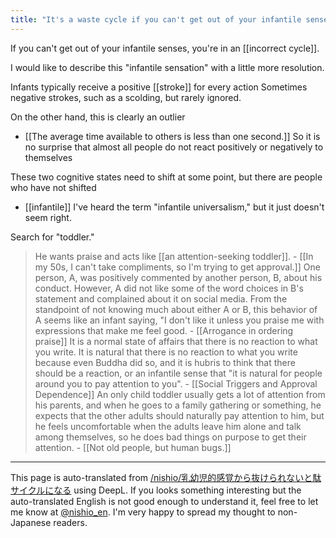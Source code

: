 ```yaml
---
title: "It's a waste cycle if you can't get out of your infantile senses."
---
```


If you can't get out of your infantile senses, you're in an [[incorrect cycle]].

I would like to describe this "infantile sensation" with a little more resolution.

Infants typically receive a positive [[stroke]] for every action
Sometimes negative strokes, such as a scolding, but rarely ignored.

On the other hand, this is clearly an outlier
- [[The average time available to others is less than one second.]]
So it is no surprise that almost all people do not react positively or negatively to themselves

These two cognitive states need to shift at some point, but there are people who have not shifted

- [[infantile]]
I've heard the term "infantile universalism," but it just doesn't seem right.

Search for "toddler."
> He wants praise and acts like [[an attention-seeking toddler]].
    - [[In my 50s, I can't take compliments, so I'm trying to get approval.]]
> One person, A, was positively commented by another person, B, about his conduct. However, A did not like some of the word choices in B's statement and complained about it on social media.
>  From the standpoint of not knowing much about either A or B, this behavior of A seems like an infant saying, "I don't like it unless you praise me with expressions that make me feel good.
    - [[Arrogance in ordering praise]]
> It is a normal state of affairs that there is no reaction to what you write. It is natural that there is no reaction to what you write because even Buddha did so, and it is hubris to think that there should be a reaction, or an infantile sense that "it is natural for people around you to pay attention to you".
    - [[Social Triggers and Approval Dependence]]
> An only child toddler usually gets a lot of attention from his parents, and when he goes to a family gathering or something, he expects that the other adults should naturally pay attention to him, but he feels uncomfortable when the adults leave him alone and talk among themselves, so he does bad things on purpose to get their attention.
    - [[Not old people, but human bugs.]]

---
This page is auto-translated from [/nishio/乳幼児的感覚から抜けられないと駄サイクルになる](https://scrapbox.io/nishio/乳幼児的感覚から抜けられないと駄サイクルになる) using DeepL. If you looks something interesting but the auto-translated English is not good enough to understand it, feel free to let me know at [@nishio_en](https://twitter.com/nishio_en). I'm very happy to spread my thought to non-Japanese readers.